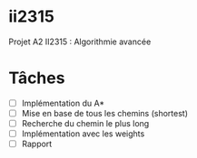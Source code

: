 # ii2315
Projet A2 II2315 : Algorithmie avancée

# Tâches
- [ ] Implémentation du A* <br>
- [ ] Mise en base de tous les chemins (shortest)<br>
- [ ] Recherche du chemin le plus long<br>
- [ ] Implémentation avec les weights<br>
- [ ] Rapport
